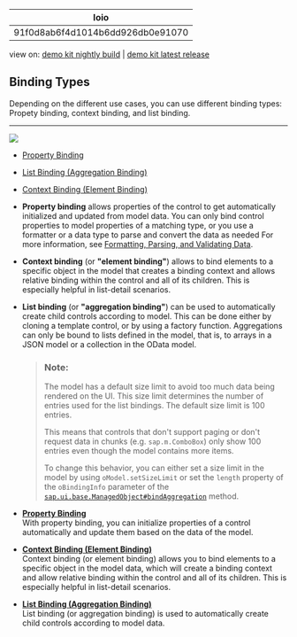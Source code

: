 <!-- loio91f0d8ab6f4d1014b6dd926db0e91070 -->

| loio |
| -----|
| 91f0d8ab6f4d1014b6dd926db0e91070 |

<div id="loio">

view on: [demo kit nightly build](https://openui5nightly.hana.ondemand.com/topic/91f0d8ab6f4d1014b6dd926db0e91070) | [demo kit latest release](https://sdk.openui5.org/topic/91f0d8ab6f4d1014b6dd926db0e91070)</div>

## Binding Types

Depending on the different use cases, you can use different binding types: Propety binding, context binding, and list binding.

***

![](images/loio950f3d5b1c444de5b6db9f20afd8c423_LowRes.png)

-   [Property Binding](Property_Binding_91f0652.md)
-   [List Binding \(Aggregation Binding\)](List_Binding_Aggregation_Binding_91f0577.md)
-   [Context Binding \(Element Binding\)](Context_Binding_Element_Binding_91f05e8.md)

-   **Property binding** allows properties of the control to get automatically initialized and updated from model data. You can only bind control properties to model properties of a matching type, or you use a formatter or a data type to parse and convert the data as needed For more information, see [Formatting, Parsing, and Validating Data](Formatting_Parsing_and_Validating_Data_07e4b92.md).

-   **Context binding** \(or **"element binding"**\) allows to bind elements to a specific object in the model that creates a binding context and allows relative binding within the control and all of its children. This is especially helpful in list-detail scenarios.

-   **List binding** \(or **"aggregation binding"**\) can be used to automatically create child controls according to model. This can be done either by cloning a template control, or by using a factory function. Aggregations can only be bound to lists defined in the model, that is, to arrays in a JSON model or a collection in the OData model.

    > ### Note:  
    > The model has a default size limit to avoid too much data being rendered on the UI. This size limit determines the number of entries used for the list bindings. The default size limit is 100 entries.
    > 
    > This means that controls that don't support paging or don't request data in chunks \(e.g. `sap.m.ComboBox`\) only show 100 entries even though the model contains more items.
    > 
    > To change this behavior, you can either set a size limit in the model by using `oModel.setSizeLimit` or set the `length` property of the `oBindingInfo` parameter of the  [`sap.ui.base.ManagedObject#bindAggregation`](https://sdk.openui5.org/api/sap.ui.base.ManagedObject/methods/bindAggregation) method.


-   **[Property Binding](Property_Binding_91f0652.md "With property binding, you can initialize properties of a control automatically and
		update them based on the data of the model.")**  
With property binding, you can initialize properties of a control automatically and update them based on the data of the model.
-   **[Context Binding \(Element Binding\)](Context_Binding_Element_Binding_91f05e8.md "Context binding (or element binding) allows you to bind elements to a specific object in the model data, which will create a binding
		context and allow relative binding within the control and all of its children. This is especially helpful in list-detail
		scenarios.")**  
Context binding \(or element binding\) allows you to bind elements to a specific object in the model data, which will create a binding context and allow relative binding within the control and all of its children. This is especially helpful in list-detail scenarios.
-   **[List Binding \(Aggregation Binding\)](List_Binding_Aggregation_Binding_91f0577.md "List binding (or aggregation binding) is used to automatically create child controls
		according to model data.")**  
List binding \(or aggregation binding\) is used to automatically create child controls according to model data.


